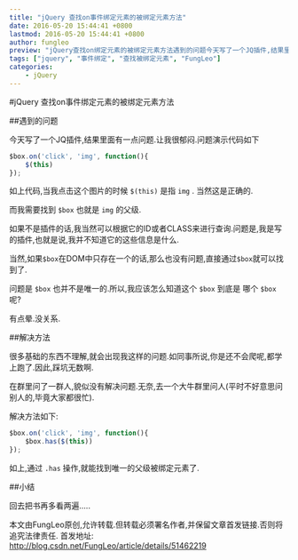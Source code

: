 ```yaml
---
title: "jQuery 查找on事件绑定元素的被绑定元素方法"
date: 2016-05-20 15:44:41 +0800
lastmod: 2016-05-20 15:44:41 +0800
author: fungleo
preview: "jQuery查找on绑定元素的被绑定元素方法遇到的问题今天写了一个JQ插件,结果里面有一点问题.让我很郁闷.问题演示代码如下$box.on('click','img',function(){$(this)});如上代码,当我点击这个图片的时候$(this)是指img.当然这是正确的.而我需要找到$box也就是img的父级.如果不是插件的话,我当然可以根据它的ID或"
tags: ["jquery", "事件绑定", "查找被绑定元素", "FungLeo"]
categories:
    - jQuery
---
```


#jQuery 查找on事件绑定元素的被绑定元素方法

##遇到的问题

今天写了一个JQ插件,结果里面有一点问题.让我很郁闷.问题演示代码如下

```javascript
$box.on('click', 'img', function(){
	$(this)
});
```

如上代码,当我点击这个图片的时候 `$(this)` 是指 `img` . 当然这是正确的.

而我需要找到 `$box` 也就是 `img` 的父级.

如果不是插件的话,我当然可以根据它的ID或者CLASS来进行查询.问题是,我是写的插件,也就是说,我并不知道它的这些信息是什么.

当然,如果`$box`在DOM中只存在一个的话,那么也没有问题,直接通过`$box`就可以找到了.

问题是 `$box` 也并不是唯一的.所以,我应该怎么知道这个 `$box` 到底是 哪个 `$box` 呢?

有点晕.没关系.

##解决方法

很多基础的东西不理解,就会出现我这样的问题.如同事所说,你是还不会爬呢,都学上跑了.因此,踩坑无数啊.

在群里问了一群人,貌似没有解决问题.无奈,去一个大牛群里问人(平时不好意思问别人的,毕竟大家都很忙).

解决方法如下:

```javascript
$box.on('click', 'img', function(){
	$box.has($(this))
});
```
如上,通过 `.has` 操作,就能找到唯一的父级被绑定元素了.

##小结

回去把书再多看两遍.....

本文由FungLeo原创,允许转载.但转载必须署名作者,并保留文章首发链接.否则将追究法律责任.
首发地址: http://blog.csdn.net/FungLeo/article/details/51462219